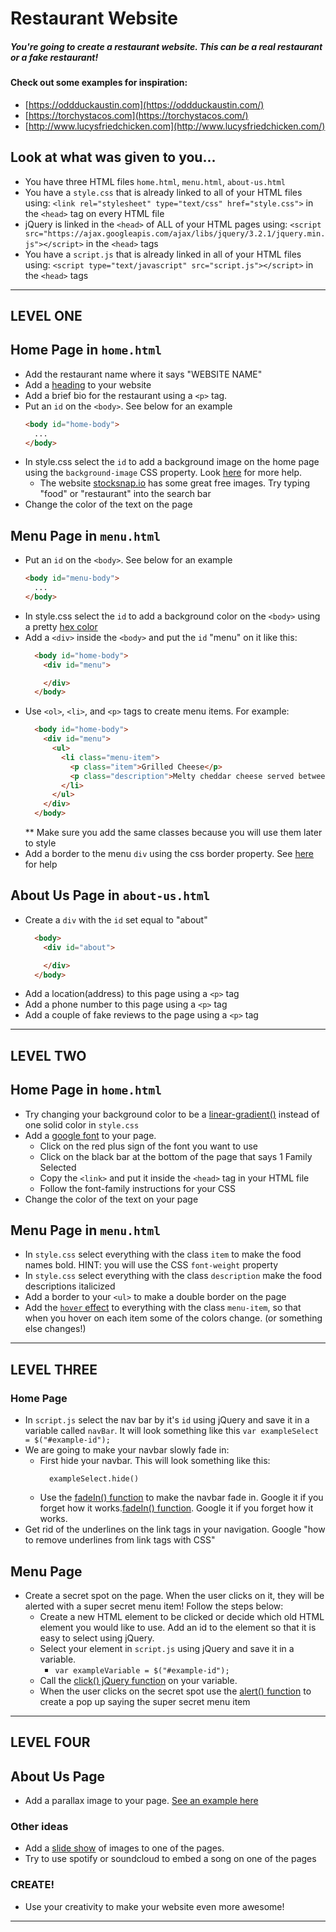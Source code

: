 # Restaurant Website

##### You're going to create a restaurant website. This can be a real restaurant or a fake restaurant!

#### Check out some examples for inspiration:
* [https://oddduckaustin.com](https://oddduckaustin.com/)
* [https://torchystacos.com](https://torchystacos.com/)
* [http://www.lucysfriedchicken.com](http://www.lucysfriedchicken.com/)

## Look at what was given to you...
* You have three HTML files `home.html`, `menu.html`, `about-us.html`
* You have a `style.css` that is already linked to all of your HTML files using: `<link rel="stylesheet" type="text/css" href="style.css">` in the `<head>` tag on every HTML file
* jQuery is linked in the `<head>` of ALL of your HTML pages using: `<script src="https://ajax.googleapis.com/ajax/libs/jquery/3.2.1/jquery.min.js"></script>` in the `<head>` tags
* You have a `script.js` that is already linked in all of your HTML files using: `<script type="text/javascript" src="script.js"></script>` in the `<head>` tags

_____________________________________________________________________________
## LEVEL ONE

## Home Page in `home.html`
* Add the restaurant name where it says "WEBSITE NAME"
* Add a [heading](https://www.w3schools.com/html/html_headings.asp) to your website
* Add a brief bio for the restaurant using a `<p>` tag.
* Put an `id` on the `<body>`. See below for an example
  ``` HTML
  <body id="home-body">
    ...
  </body>
  ```
* In style.css select the `id` to add a background image on the home page using the `background-image` CSS property. Look [here](https://css-tricks.com/perfect-full-page-background-image/) for more help. 
  * The website [stocksnap.io](https://stocksnap.io/) has some great free images. Try typing "food" or "restaurant" into the search bar
* Change the color of the text on the page

## Menu Page in `menu.html`
* Put an `id` on the `<body>`. See below for an example
  ``` HTML
  <body id="menu-body">
    ...
  </body>
  ```
* In style.css select the `id` to add a background color on the `<body>` using a pretty [hex color](https://www.google.com/search?q=hex+color+picker&oq=hex+color+picker&aqs=chrome.0.35i39j0l5.3193j0j1&sourceid=chrome&ie=UTF-8)
* Add a `<div>` inside the `<body>` and put the `id` "menu" on it like this:
  ``` HTML
    <body id="home-body">
      <div id="menu">

      </div>
    </body>
  ```
* Use `<ol>`, `<li>`, and `<p>` tags to create menu items. For example:
  ``` HTML
    <body id="home-body">
      <div id="menu">
        <ul>
          <li class="menu-item">
            <p class="item">Grilled Cheese</p>
            <p class="description">Melty cheddar cheese served between two pieces of perfectly toasted slices of bread.</p>
          </li>
        </ul>
      </div>
    </body>
  ```
  ** Make sure you add the same classes because you will use them later to style
* Add a border to the menu `div` using the css border property. See [here](https://www.w3schools.com/cssref/pr_border.asp) for help

## About Us Page in `about-us.html`
* Create a `div` with the `id` set equal to "about"
  ``` HTML
    <body>
      <div id="about"> 

      </div>
    </body>
  ```
* Add a location(address) to this page using a `<p>` tag
* Add a phone number to this page using a `<p>` tag
* Add a couple of fake reviews to the page using a `<p>` tag

_____________________________________________________________________________
## LEVEL TWO

## Home Page in `home.html`
* Try changing your background color to be a [linear-gradient()](https://developer.mozilla.org/en-US/docs/Web/CSS/linear-gradient) instead of one solid color in `style.css`
* Add a [google font](https://fonts.google.com/) to your page.
  * Click on the red plus sign of the font you want to use
  * Click on the black bar at the bottom of the page that says 1 Family Selected
  * Copy the `<link>` and put it inside the `<head>` tag in your HTML file
  * Follow the font-family instructions for your CSS
* Change the color of the text on your page

## Menu Page in `menu.html`
* In `style.css` select everything with the class `item` to make the food names bold. HINT: you will use the CSS `font-weight` property
* In `style.css` select everything with the class `description` make the food descriptions italicized
* Add a border to your `<ul>` to make a double border on the page
* Add the [`hover` effect](https://www.w3schools.com/cssref/sel_hover.asp) to everything with the class `menu-item`, so that when you hover on each item some of the colors change. (or something else changes!)

_____________________________________________________________________________
## LEVEL THREE

### Home Page 
* In `script.js` select the nav bar by it's `id` using jQuery and save it in a variable called `navBar`. It will look something like this 
  ` var exampleSelect = $("#example-id"); `
* We are going to make your navbar slowly fade in:
  * First hide your navbar. This will look something like this:
    ``` 
      exampleSelect.hide()
    ```
  * Use the [fadeIn() function](http://api.jquery.com/fadein/) to make the navbar fade in. Google it if you forget how it works.[fadeIn() function](http://api.jquery.com/fadein/). Google it if you forget how it works.
* Get rid of the underlines on the link tags in your navigation. Google "how to remove underlines from link tags with CSS"

## Menu Page
* Create a secret spot on the page. When the user clicks on it, they will be alerted with a super secret menu item! Follow the steps below:
  * Create a new HTML element to be clicked or decide which old HTML element you would like to use. Add an id to the element so that it is easy to select using jQuery.
  * Select your element in `script.js` using jQuery and save it in a variable.
    * ``` var exampleVariable = $("#example-id"); ```
  * Call the [click() jQuery function](https://api.jquery.com/click/) on your variable. 
  * When the user clicks on the secret spot use the [alert() function](https://www.w3schools.com/jsref/met_win_alert.asp) to create a pop up saying the super secret menu item

_____________________________________________________________________________
## LEVEL FOUR

## About Us Page
* Add a parallax image to your page. [See an example here](https://www.w3schools.com/howto/howto_css_parallax.asp)

### Other ideas
* Add a [slide show](https://www.w3schools.com/howto/howto_js_slideshow.asp) of images to one of the pages.
* Try to use spotify or soundcloud to embed a song on one of the pages

### CREATE!
* Use your creativity to make your website even more awesome!

_____________________________________________________________________________
